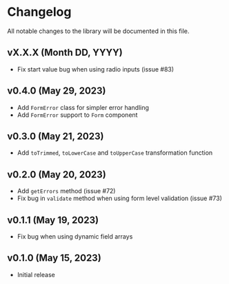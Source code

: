 # Changelog

All notable changes to the library will be documented in this file.

## vX.X.X (Month DD, YYYY)

- Fix start value bug when using radio inputs (issue #83)

## v0.4.0 (May 29, 2023)

- Add `FormError` class for simpler error handling
- Add `FormError` support to `Form` component

## v0.3.0 (May 21, 2023)

- Add `toTrimmed`, `toLowerCase` and `toUpperCase` transformation function

## v0.2.0 (May 20, 2023)

- Add `getErrors` method (issue #72)
- Fix bug in `validate` method when using form level validation (issue #73)

## v0.1.1 (May 19, 2023)

- Fix bug when using dynamic field arrays

## v0.1.0 (May 15, 2023)

- Initial release
